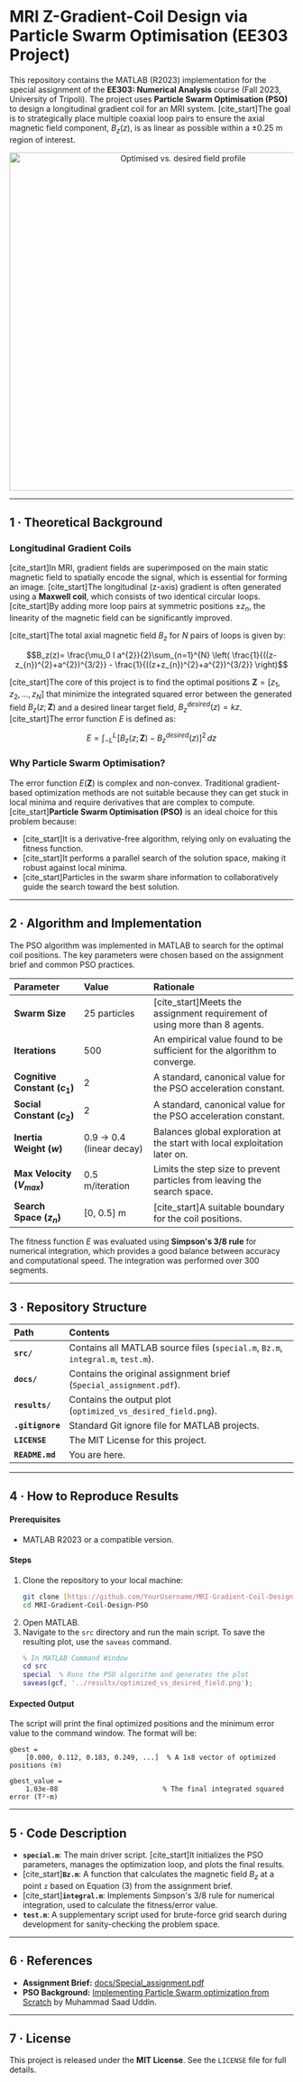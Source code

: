 # MRI Z-Gradient-Coil Design via Particle Swarm Optimisation (EE303 Project)

This repository contains the MATLAB (R2023) implementation for the special assignment of the **EE303: Numerical Analysis** course (Fall 2023, University of Tripoli). The project uses **Particle Swarm Optimisation (PSO)** to design a longitudinal gradient coil for an MRI system. [cite_start]The goal is to strategically place multiple coaxial loop pairs to ensure the axial magnetic field component, $B_z(z)$, is as linear as possible within a ±0.25 m region of interest.

<p align="center">
  <img src="./results/optimized_vs_desired_field.png" width="600" alt="Optimised vs. desired field profile">
</p>

---

## 1 · Theoretical Background

### Longitudinal Gradient Coils

[cite_start]In MRI, gradient fields are superimposed on the main static magnetic field to spatially encode the signal, which is essential for forming an image. [cite_start]The longitudinal (z-axis) gradient is often generated using a **Maxwell coil**, which consists of two identical circular loops. [cite_start]By adding more loop pairs at symmetric positions $\pm z_n$, the linearity of the magnetic field can be significantly improved.

[cite_start]The total axial magnetic field $B_z$ for $N$ pairs of loops is given by:

$$B_z(z)= \frac{\mu_0 I a^{2}}{2}\sum_{n=1}^{N} \left( \frac{1}{((z-z_{n})^{2}+a^{2})^{3/2}} - \frac{1}{((z+z_{n})^{2}+a^{2})^{3/2}} \right)$$

[cite_start]The core of this project is to find the optimal positions $\mathbf{Z} = [z_1, z_2, ..., z_N]$ that minimize the integrated squared error between the generated field $B_z(z; \mathbf{Z})$ and a desired linear target field, $B_z^{desired}(z) = kz$. [cite_start]The error function $E$ is defined as:

$$E=\int_{-L}^{L} \! \left[B_z(z; \mathbf{Z})-B_z^{desired}(z)\right]^{2}\,dz$$

### Why Particle Swarm Optimisation?

The error function $E(\mathbf{Z})$ is complex and non-convex. Traditional gradient-based optimization methods are not suitable because they can get stuck in local minima and require derivatives that are complex to compute. [cite_start]**Particle Swarm Optimisation (PSO)** is an ideal choice for this problem because:
* [cite_start]It is a derivative-free algorithm, relying only on evaluating the fitness function.
* [cite_start]It performs a parallel search of the solution space, making it robust against local minima.
* [cite_start]Particles in the swarm share information to collaboratively guide the search toward the best solution.

---

## 2 · Algorithm and Implementation

The PSO algorithm was implemented in MATLAB to search for the optimal coil positions. The key parameters were chosen based on the assignment brief and common PSO practices.

| Parameter | Value | Rationale |
| :--- | :--- | :--- |
| **Swarm Size** | 25 particles | [cite_start]Meets the assignment requirement of using more than 8 agents. |
| **Iterations** | 500 | An empirical value found to be sufficient for the algorithm to converge. |
| **Cognitive Constant ($c_1$)** | 2 | A standard, canonical value for the PSO acceleration constant. |
| **Social Constant ($c_2$)** | 2 | A standard, canonical value for the PSO acceleration constant. |
| **Inertia Weight ($w$)**| 0.9 → 0.4 (linear decay) | Balances global exploration at the start with local exploitation later on. |
| **Max Velocity ($V_{max}$)** | 0.5 m/iteration | Limits the step size to prevent particles from leaving the search space. |
| **Search Space ($z_n$)**| [0, 0.5] m | [cite_start]A suitable boundary for the coil positions. |

The fitness function $E$ was evaluated using **Simpson's 3/8 rule** for numerical integration, which provides a good balance between accuracy and computational speed. The integration was performed over 300 segments.

---

## 3 · Repository Structure

| Path | Contents |
| :--- | :--- |
| **`src/`** | Contains all MATLAB source files (`special.m`, `Bz.m`, `integral.m`, `test.m`). |
| **`docs/`** | Contains the original assignment brief (`Special_assignment.pdf`). |
| **`results/`** | Contains the output plot (`optimized_vs_desired_field.png`). |
| **`.gitignore`** | Standard Git ignore file for MATLAB projects. |
| **`LICENSE`** | The MIT License for this project. |
| **`README.md`** | You are here. |

---

## 4 · How to Reproduce Results

#### Prerequisites
* MATLAB R2023 or a compatible version.

#### Steps
1.  Clone the repository to your local machine:
    ```bash
    git clone [https://github.com/YourUsername/MRI-Gradient-Coil-Design-PSO.git](https://github.com/YourUsername/MRI-Gradient-Coil-Design-PSO.git)
    cd MRI-Gradient-Coil-Design-PSO
    ```
2.  Open MATLAB.
3.  Navigate to the `src` directory and run the main script. To save the resulting plot, use the `saveas` command.
    ```matlab
    % In MATLAB Command Window
    cd src
    special  % Runs the PSO algorithm and generates the plot
    saveas(gcf, '../results/optimized_vs_desired_field.png');
    ```

#### Expected Output
The script will print the final optimized positions and the minimum error value to the command window. The format will be:
```
gbest =
    [0.000, 0.112, 0.183, 0.249, ...]  % A 1x8 vector of optimized positions (m)

gbest_value =
    1.03e-08                          % The final integrated squared error (T²·m)
```

---

## 5 · Code Description

* **`special.m`**: The main driver script. [cite_start]It initializes the PSO parameters, manages the optimization loop, and plots the final results.
* [cite_start]**`Bz.m`**: A function that calculates the magnetic field $B_z$ at a point `z` based on Equation (3) from the assignment brief.
* [cite_start]**`integral.m`**: Implements Simpson's 3/8 rule for numerical integration, used to calculate the fitness/error value.
* **`test.m`**: A supplementary script used for brute-force grid search during development for sanity-checking the problem space.

---

## 6 · References

* **Assignment Brief:** [docs/Special_assignment.pdf](docs/Special_assignment.pdf)
* **PSO Background:** [Implementing Particle Swarm optimization from Scratch](https://python.plainenglish.io/implementing-particle-swarm-optimization-from-scratch-34608b475afd) by Muhammad Saad Uddin.

---

## 7 · License

This project is released under the **MIT License**. See the `LICENSE` file for full details.
